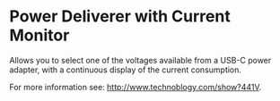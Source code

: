# Power Deliverer with Current Monitor
Allows you to select one of the voltages available from a USB-C power adapter, with a continuous display of the current consumption.

For more information see: <http://www.technoblogy.com/show?441V>.

